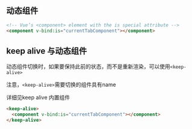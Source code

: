 
## 动态组件
```html
<!-- Vue’s <component> element with the is special attribute -->
<component v-bind:is="currentTabComponent"></component>
```

## keep alive 与动态组件
动态组件切换时，如果要保持此前的状态，而不是重新渲染，可以使用`<keep-alive>`

注意，`<keep-alive>`需要切换的组件具有name

详细见keep alive 内置组件

```html
<keep-alive>
  <component v-bind:is="currentTabComponent"></component>
</keep-alive>
````
